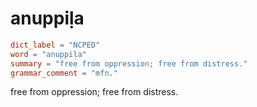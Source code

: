 # anuppiḷa

``` toml
dict_label = "NCPED"
word = "anuppiḷa"
summary = "free from oppression; free from distress."
grammar_comment = "mfn."
```

free from oppression; free from distress.


